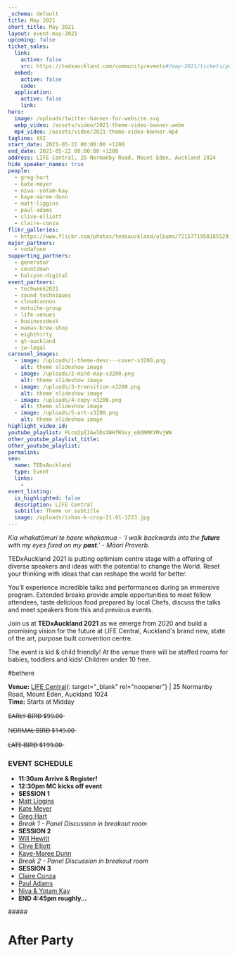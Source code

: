 ```yaml
---
_schema: default
title: May 2021
short_title: May 2021
layout: event-may-2021
upcoming: false
ticket_sales:
  link:
    active: false
    src: https://tedxauckland.com/community/events#/may-2021/tickets/purchase
  embed:
    active: false
    code:
  application:
    active: false
    link:
hero:
  image: /uploads/twitter-banner-for-website.svg
  webp_video: /assets/video/2021-theme-video-banner.webm
  mp4_video: /assets/video/2021-theme-video-banner.mp4
tagline: XXI
start_date: 2021-05-22 00:00:00 +1200
end_date: 2021-05-22 00:00:00 +1200
address: LIFE Central, 25 Normanby Road, Mount Eden, Auckland 1024
hide_speaker_names: true
people:
  - greg-hart
  - kate-meyer
  - niva--yotam-kay
  - kaye-maree-dunn
  - matt-liggins
  - paul-adams
  - clive-elliott
  - claire-conza
flikr_galleries:
  - https://www.flickr.com/photos/tedxauckland/albums/72157719581855291
major_partners:
  - vodafone
supporting_partners:
  - generator
  - countdown
  - halcyon-digital
event_partners:
  - techweek2021
  - sound_techniques
  - cloudcannon
  - motuihe-group
  - life-venues
  - businessdesk
  - mamas-brew-shop
  - eighthirty
  - qt-auckland
  - jw-legal
carousel_images:
  - image: /uploads/1-theme-desc---cover-x3200.png
    alt: theme slideshow image
  - image: /uploads/2-mind-map-x3200.png
    alt: theme slideshow image
  - image: /uploads/3-transition-x3200.png
    alt: theme slideshow image
  - image: /uploads/4-copy-x3200.png
    alt: theme slideshow image
  - image: /uploads/5-art-x3200.png
    alt: theme slideshow image
highlight_video_id:
youtube_playlist: PLcm2pIIAwlDsXWHfRGsy_eEONMKYMvjWN
other_youtube_playlist_title:
other_youtube_playlist:
permalink:
seo:
  name: TEDxAuckland
  type: Event
  links:
    -
event_listing:
  is_highlighted: false
  description: LIFE Central
  subtitle: Theme or subtitle
  image: /uploads/ishan-k-crop-21-91-1223.jpg
---
```

*Kia whakatōmuri te haere whakamua - ‘I walk backwards into the **future** with my eyes fixed on my **past**.’ - Māori Proverb.*

TEDxAuckland 2021 is putting optimism centre stage with a offering of diverse speakers and ideas with the potential to change the World. Reset your thinking with ideas that can reshape the world for better.

You’ll experience incredible talks and performances during an immersive program. Extended breaks provide ample opportunities to meet fellow attendees, taste delicious food prepared by local Chefs, discuss the talks and meet speakers from this and previous events.

Join us at **TEDxAuckland 2021** as we emerge from 2020 and build a promising vision for the future at LIFE Central, Auckland's brand new, state of the art, purpose built convention centre.

The event is kid & child friendly! At the venue there will be staffed rooms for babies, toddlers and kids! Children under 10 free.

\#bethere

**Venue:** [LIFE Central](https://lifenz.org/life-central/){: target="_blank" rel="noopener"} \| 25 Normanby Road, Mount Eden, Auckland 1024<br>**Time:** Starts at Midday

E̶A̶R̶L̶Y̶ ̶B̶I̶R̶D̶ ̶$̶9̶9̶.̶0̶0̶

N̶O̶R̶M̶A̶L̶ ̶B̶I̶R̶D̶ ̶$̶1̶4̶9̶.̶0̶0̶

L̶A̶T̶E̶ ̶B̶I̶R̶D̶ ̶$̶1̶9̶9̶.̶0̶0̶

### EVENT SCHEDULE

* **11:30am Arrive & Register!**
* **12:30pm MC kicks off event**
* **SESSION 1**
* [Matt Liggins](https://tedxauckland.com/people/matt-liggins/)
* [Kate Meyer](https://tedxauckland.com/people/kate-meyer/)
* [Greg Hart](https://tedxauckland.com/people/greg-hart/)
* *Break 1 - Panel Discussion in breakout room*
* **SESSION 2**
* [Will Hewitt](https://tedxauckland.com/people/will-hewitt/)
* [Clive Elliott](https://tedxauckland.com/people/clive-elliott/)
* [Kaye-Maree Dunn](https://tedxauckland.com/people/kaye-maree-dunn/)
* *Break 2 - Panel Discussion in breakout room*
* **SESSION 3**
* [Claire Conza](https://tedxauckland.com/people/claire-conza/)
* [Paul Adams](https://tedxauckland.com/people/paul-adams/)
* [Niva & Yotam Kay](https://tedxauckland.com/people/niva--yotam-kay/)
* **END 4:45pm roughly…**

\#####

# After Party
